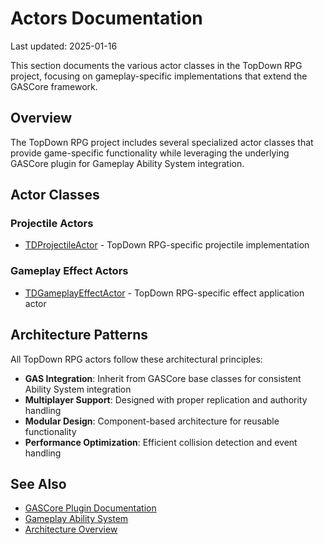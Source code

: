 # Actors Documentation

Last updated: 2025-01-16

This section documents the various actor classes in the TopDown RPG project, focusing on gameplay-specific implementations that extend the GASCore framework.

## Overview

The TopDown RPG project includes several specialized actor classes that provide game-specific functionality while leveraging the underlying GASCore plugin for Gameplay Ability System integration.

## Actor Classes

### Projectile Actors
- [TDProjectileActor](projectile/td-projectile-actor.md) - TopDown RPG-specific projectile implementation

### Gameplay Effect Actors
- [TDGameplayEffectActor](gameplay-effect/td-gameplay-effect-actor.md) - TopDown RPG-specific effect application actor

## Architecture Patterns

All TopDown RPG actors follow these architectural principles:

- **GAS Integration**: Inherit from GASCore base classes for consistent Ability System integration
- **Multiplayer Support**: Designed with proper replication and authority handling
- **Modular Design**: Component-based architecture for reusable functionality
- **Performance Optimization**: Efficient collision detection and event handling

## See Also

- [GASCore Plugin Documentation](../plugin/overview.md)
- [Gameplay Ability System](../gas/overview.md)
- [Architecture Overview](../architecture/overview.md)